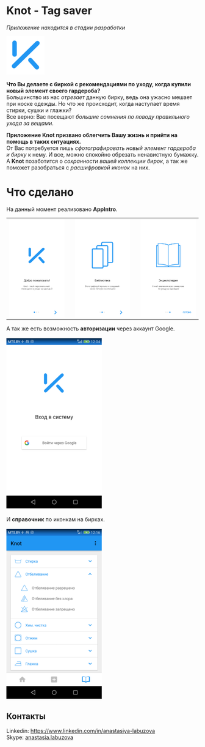 # Knot - Tag saver

_Приложение находится в стадии разработки_

<img src="https://github.com/labuzova/img/blob/master/ic_launcher.svg" width="100"></td>

**Что Вы делаете с биркой с рекомендациями по уходу, когда купили новый элемент своего гардероба? <br/>**
Большинство из нас _отрезает_ данную бирку, ведь она ужасно мешает при носке одежды. Но что же происходит, когда наступает время стирки, сушки и глажки? <br/>
Все верно: Вас посещают  _большие сомнения по поводу правильного ухода за вещами_.<br/>

**Приложение Knot призвано облегчить Вашу жизнь и прийти на помощь в таких ситуациях.**<br/>
От Вас потребуется лишь _сфотографировать новый элемент гардероба и бирку_ к нему. И все, можно спокойно обрезать ненавистную бумажку. <br/>
А **Knot** позаботится о _сохранности вашей коллекции бирок_, а так же поможет разобраться с _расшифровкой иконок_ на них.

# Что сделано

На данный момент реализовано **AppIntro**.
  <table>
    <tr>
      <td><img src="https://github.com/labuzova/img/blob/master/device-2019-04-03-120315.png" width="250"></td>
      <td></td>
      <td><img src="https://github.com/labuzova/img/blob/master/device-2019-04-03-120345.png" width="250"></td>
      <td></td>
      <td><img src="https://github.com/labuzova/img/blob/master/device-2019-04-03-120355.png" width="250"></td>
  </tr>
</table>

А так же есть возможность **авторизации** через аккаунт Google.<br/><br/>
 <img src="https://github.com/labuzova/img/blob/master/device-2019-04-03-120423.png" width="250"> <br/><br/>
И **справочник** по иконкам на бирках.<br/><br/>
 <img src="https://github.com/labuzova/img/blob/master/device-2019-04-03-121714.png" width="250">
 
## Контакты
Linkedin: <a href="https://www.linkedin.com/in/anastasiya-labuzova">https://www.linkedin.com/in/anastasiya-labuzova</a><br/>
Skype: <a href="skype:anastasia.labuzova">anastasia.labuzova</a>
